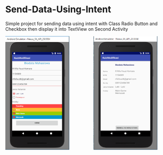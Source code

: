 # Send-Data-Using-Intent
Simple project for sending data using intent with Class Radio Button and Checkbox then display it into TextView on Second Activity

<pre>
<img src="Screenshot_1.png" width="200" height="355">         <img src="Screenshot_2.png" width="200" height="355">         <img src="Screenshot_3.png" width="200" height="355">
</pre>
